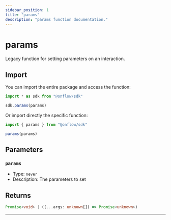 ```yaml
---
sidebar_position: 1
title: "params"
description: "params function documentation."
---
```


<!-- THIS DOCUMENT IS AUTO-GENERATED FROM [onflow/sdk/src/sdk.ts](https://github.com/onflow/fcl-js/tree/master/packages/sdk/src/sdk.ts). DO NOT EDIT MANUALLY -->

# params

Legacy function for setting parameters on an interaction.

## Import

You can import the entire package and access the function:

```typescript
import * as sdk from "@onflow/sdk"

sdk.params(params)
```

Or import directly the specific function:

```typescript
import { params } from "@onflow/sdk"

params(params)
```


## Parameters

### `params` 


- Type: `never`
- Description: The parameters to set


## Returns

```typescript
Promise<void> | ((...args: unknown[]) => Promise<unknown>)
```


---